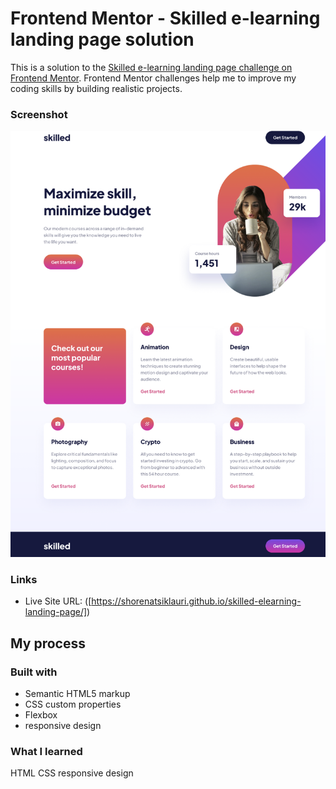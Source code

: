 # Frontend Mentor - Skilled e-learning landing page solution

This is a solution to the [Skilled e-learning landing page challenge on Frontend Mentor](https://www.frontendmentor.io/challenges/skilled-elearning-landing-page-S1ObDrZ8q). Frontend Mentor challenges help me to improve my coding skills by building realistic projects.

### Screenshot

![](./starter-code/assets/screenshot1.png)

### Links

- Live Site URL: ([https://shorenatsiklauri.github.io/skilled-elearning-landing-page/])

## My process

### Built with

- Semantic HTML5 markup
- CSS custom properties
- Flexbox
- responsive design

### What I learned

HTML
CSS
responsive design
